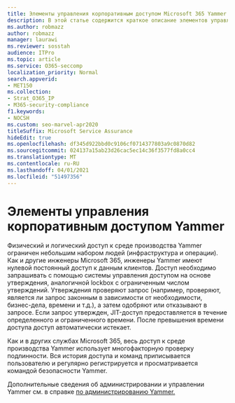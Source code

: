 ```yaml
---
title: Элементы управления корпоративным доступом Microsoft 365 Yammer
description: В этой статье содержится краткое описание элементов управления корпоративным доступом Yammer в производственной среде.
ms.author: robmazz
author: robmazz
manager: laurawi
ms.reviewer: sosstah
audience: ITPro
ms.topic: article
ms.service: O365-seccomp
localization_priority: Normal
search.appverid:
- MET150
ms.collection:
- Strat_O365_IP
- M365-security-compliance
f1.keywords:
- NOCSH
ms.custom: seo-marvel-apr2020
titleSuffix: Microsoft Service Assurance
hideEdit: true
ms.openlocfilehash: df345d922bbd0c9106cf0714377803a9c0870d82
ms.sourcegitcommit: 024137a15ab23d26cac5ec14c36f3577fd8a0cc4
ms.translationtype: MT
ms.contentlocale: ru-RU
ms.lasthandoff: 04/01/2021
ms.locfileid: "51497356"
---
```

# <a name="yammer-enterprise-access-controls"></a>Элементы управления корпоративным доступом Yammer 

Физический и логический доступ к среде производства Yammer ограничен небольшим набором людей (инфраструктура и операции). Как и другие инженеры Microsoft 365, инженеры Yammer имеют нулевой постоянный доступ к данным клиентов. Доступ необходимо запрашивать с помощью системы управления доступом на основе утверждения, аналогичной lockbox с ограниченным числом утверждений. Утверждения проверяют запрос (например, проверяют, является ли запрос законным в зависимости от необходимости, бизнес-дела, времени и т.д.), а затем одобряют или отказывают в запросе. Если запрос утвержден, JIT-доступ предоставляется в течение определенного и ограниченного времени. После превышения времени доступа доступ автоматически истекает.

Как и в других службах Microsoft 365, весь доступ к среде производства Yammer использует многофакторную проверку подлинности. Вся история доступа и команд приписывается пользователю и регулярно регистрируется и просматривается командой безопасности Yammer.

Дополнительные сведения об администрировании и управлении Yammer см. в справке [по администрированию Yammer.](/yammer/yammer-landing-page)
